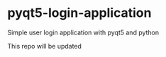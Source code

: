 # pyqt5-login-application
Simple user login application with pyqt5 and python

This repo will be updated
